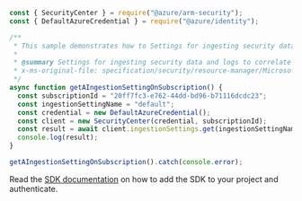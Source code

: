 ```javascript
const { SecurityCenter } = require("@azure/arm-security");
const { DefaultAzureCredential } = require("@azure/identity");

/**
 * This sample demonstrates how to Settings for ingesting security data and logs to correlate with resources associated with the subscription.
 *
 * @summary Settings for ingesting security data and logs to correlate with resources associated with the subscription.
 * x-ms-original-file: specification/security/resource-manager/Microsoft.Security/preview/2021-01-15-preview/examples/IngestionSettings/GetIngestionSetting_example.json
 */
async function getAIngestionSettingOnSubscription() {
  const subscriptionId = "20ff7fc3-e762-44dd-bd96-b71116dcdc23";
  const ingestionSettingName = "default";
  const credential = new DefaultAzureCredential();
  const client = new SecurityCenter(credential, subscriptionId);
  const result = await client.ingestionSettings.get(ingestionSettingName);
  console.log(result);
}

getAIngestionSettingOnSubscription().catch(console.error);
```

Read the [SDK documentation](https://github.com/Azure/azure-sdk-for-js/blob/%40azure%2Farm-security_5.0.0/sdk/security/arm-security/README.md) on how to add the SDK to your project and authenticate.
